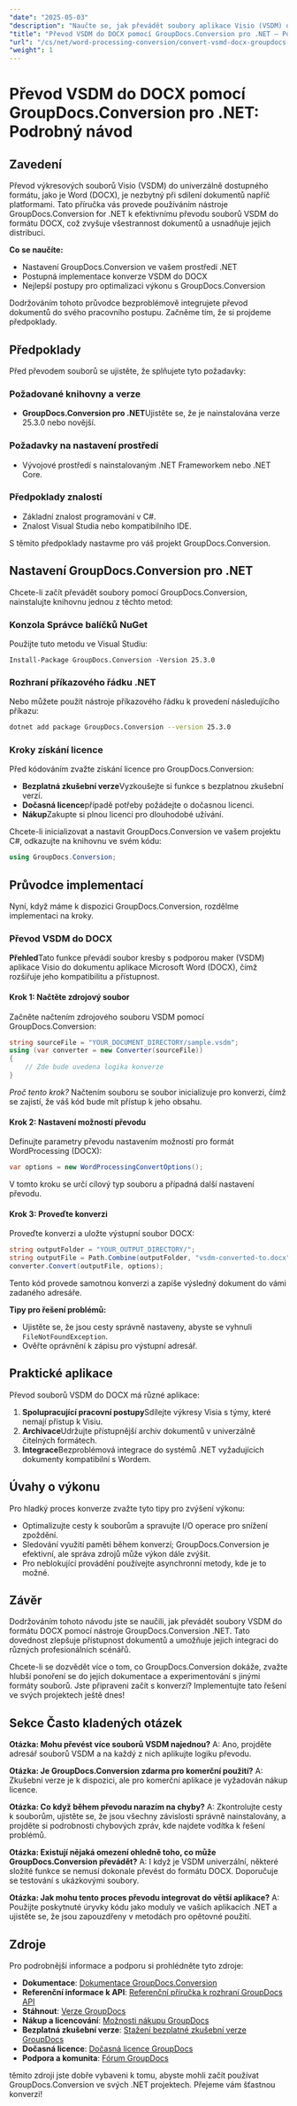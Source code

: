 ```yaml
---
"date": "2025-05-03"
"description": "Naučte se, jak převádět soubory aplikace Visio (VSDM) do dokumentů aplikace Word (DOCX) pomocí nástroje GroupDocs.Conversion pro .NET. Tato příručka obsahuje tipy pro nastavení, implementaci a výkon."
"title": "Převod VSDM do DOCX pomocí GroupDocs.Conversion pro .NET – Podrobný návod"
"url": "/cs/net/word-processing-conversion/convert-vsmd-docx-groupdocs-conversion-net/"
"weight": 1
---
```


# Převod VSDM do DOCX pomocí GroupDocs.Conversion pro .NET: Podrobný návod

## Zavedení

Převod výkresových souborů Visio (VSDM) do univerzálně dostupného formátu, jako je Word (DOCX), je nezbytný při sdílení dokumentů napříč platformami. Tato příručka vás provede používáním nástroje GroupDocs.Conversion for .NET k efektivnímu převodu souborů VSDM do formátu DOCX, což zvyšuje všestrannost dokumentů a usnadňuje jejich distribuci.

**Co se naučíte:**
- Nastavení GroupDocs.Conversion ve vašem prostředí .NET
- Postupná implementace konverze VSDM do DOCX
- Nejlepší postupy pro optimalizaci výkonu s GroupDocs.Conversion

Dodržováním tohoto průvodce bezproblémově integrujete převod dokumentů do svého pracovního postupu. Začněme tím, že si projdeme předpoklady.

## Předpoklady

Před převodem souborů se ujistěte, že splňujete tyto požadavky:

### Požadované knihovny a verze
- **GroupDocs.Conversion pro .NET**Ujistěte se, že je nainstalována verze 25.3.0 nebo novější.
  

### Požadavky na nastavení prostředí
- Vývojové prostředí s nainstalovaným .NET Frameworkem nebo .NET Core.

### Předpoklady znalostí
- Základní znalost programování v C#.
- Znalost Visual Studia nebo kompatibilního IDE.

S těmito předpoklady nastavme pro váš projekt GroupDocs.Conversion.

## Nastavení GroupDocs.Conversion pro .NET

Chcete-li začít převádět soubory pomocí GroupDocs.Conversion, nainstalujte knihovnu jednou z těchto metod:

### Konzola Správce balíčků NuGet
Použijte tuto metodu ve Visual Studiu:
```plaintext
Install-Package GroupDocs.Conversion -Version 25.3.0
```

### Rozhraní příkazového řádku .NET
Nebo můžete použít nástroje příkazového řádku k provedení následujícího příkazu:
```bash
dotnet add package GroupDocs.Conversion --version 25.3.0
```

### Kroky získání licence
Před kódováním zvažte získání licence pro GroupDocs.Conversion:
- **Bezplatná zkušební verze**Vyzkoušejte si funkce s bezplatnou zkušební verzí.
- **Dočasná licence**případě potřeby požádejte o dočasnou licenci.
- **Nákup**Zakupte si plnou licenci pro dlouhodobé užívání.

Chcete-li inicializovat a nastavit GroupDocs.Conversion ve vašem projektu C#, odkazujte na knihovnu ve svém kódu:
```csharp
using GroupDocs.Conversion;
```

## Průvodce implementací

Nyní, když máme k dispozici GroupDocs.Conversion, rozdělme implementaci na kroky.

### Převod VSDM do DOCX
**Přehled**Tato funkce převádí soubor kresby s podporou maker (VSDM) aplikace Visio do dokumentu aplikace Microsoft Word (DOCX), čímž rozšiřuje jeho kompatibilitu a přístupnost.

#### Krok 1: Načtěte zdrojový soubor
Začněte načtením zdrojového souboru VSDM pomocí GroupDocs.Conversion:
```csharp
string sourceFile = "YOUR_DOCUMENT_DIRECTORY/sample.vsdm";
using (var converter = new Converter(sourceFile))
{
    // Zde bude uvedena logika konverze
}
```
*Proč tento krok?* Načtením souboru se soubor inicializuje pro konverzi, čímž se zajistí, že váš kód bude mít přístup k jeho obsahu.

#### Krok 2: Nastavení možností převodu
Definujte parametry převodu nastavením možností pro formát WordProcessing (DOCX):
```csharp
var options = new WordProcessingConvertOptions();
```
V tomto kroku se určí cílový typ souboru a případná další nastavení převodu.

#### Krok 3: Proveďte konverzi
Proveďte konverzi a uložte výstupní soubor DOCX:
```csharp
string outputFolder = "YOUR_OUTPUT_DIRECTORY/";
string outputFile = Path.Combine(outputFolder, "vsdm-converted-to.docx");
converter.Convert(outputFile, options);
```
Tento kód provede samotnou konverzi a zapíše výsledný dokument do vámi zadaného adresáře.

**Tipy pro řešení problémů:**
- Ujistěte se, že jsou cesty správně nastaveny, abyste se vyhnuli `FileNotFoundException`.
- Ověřte oprávnění k zápisu pro výstupní adresář.

## Praktické aplikace

Převod souborů VSDM do DOCX má různé aplikace:
1. **Spolupracující pracovní postupy**Sdílejte výkresy Visia s týmy, které nemají přístup k Visiu.
2. **Archivace**Udržujte přístupnější archiv dokumentů v univerzálně čitelných formátech.
3. **Integrace**Bezproblémová integrace do systémů .NET vyžadujících dokumenty kompatibilní s Wordem.

## Úvahy o výkonu

Pro hladký proces konverze zvažte tyto tipy pro zvýšení výkonu:
- Optimalizujte cesty k souborům a spravujte I/O operace pro snížení zpoždění.
- Sledování využití paměti během konverzí; GroupDocs.Conversion je efektivní, ale správa zdrojů může výkon dále zvýšit.
- Pro neblokující provádění používejte asynchronní metody, kde je to možné.

## Závěr

Dodržováním tohoto návodu jste se naučili, jak převádět soubory VSDM do formátu DOCX pomocí nástroje GroupDocs.Conversion .NET. Tato dovednost zlepšuje přístupnost dokumentů a umožňuje jejich integraci do různých profesionálních scénářů.

Chcete-li se dozvědět více o tom, co GroupDocs.Conversion dokáže, zvažte hlubší ponoření se do jejich dokumentace a experimentování s jinými formáty souborů. Jste připraveni začít s konverzí? Implementujte tato řešení ve svých projektech ještě dnes!

## Sekce Často kladených otázek

**Otázka: Mohu převést více souborů VSDM najednou?**
A: Ano, projděte adresář souborů VSDM a na každý z nich aplikujte logiku převodu.

**Otázka: Je GroupDocs.Conversion zdarma pro komerční použití?**
A: Zkušební verze je k dispozici, ale pro komerční aplikace je vyžadován nákup licence.

**Otázka: Co když během převodu narazím na chyby?**
A: Zkontrolujte cesty k souborům, ujistěte se, že jsou všechny závislosti správně nainstalovány, a projděte si podrobnosti chybových zpráv, kde najdete vodítka k řešení problémů.

**Otázka: Existují nějaká omezení ohledně toho, co může GroupDocs.Conversion převádět?**
A: I když je VSDM univerzální, některé složité funkce se nemusí dokonale převést do formátu DOCX. Doporučuje se testování s ukázkovými soubory.

**Otázka: Jak mohu tento proces převodu integrovat do větší aplikace?**
A: Použijte poskytnuté úryvky kódu jako moduly ve vašich aplikacích .NET a ujistěte se, že jsou zapouzdřeny v metodách pro opětovné použití.

## Zdroje

Pro podrobnější informace a podporu si prohlédněte tyto zdroje:
- **Dokumentace**: [Dokumentace GroupDocs.Conversion](https://docs.groupdocs.com/conversion/net/)
- **Referenční informace k API**: [Referenční příručka k rozhraní GroupDocs API](https://reference.groupdocs.com/conversion/net/)
- **Stáhnout**: [Verze GroupDocs](https://releases.groupdocs.com/conversion/net/)
- **Nákup a licencování**: [Možnosti nákupu GroupDocs](https://purchase.groupdocs.com/buy)
- **Bezplatná zkušební verze**: [Stažení bezplatné zkušební verze GroupDocs](https://releases.groupdocs.com/conversion/net/)
- **Dočasná licence**: [Dočasná licence GroupDocs](https://purchase.groupdocs.com/temporary-license/)
- **Podpora a komunita**: [Fórum GroupDocs](https://forum.groupdocs.com/c/conversion/10)

těmito zdroji jste dobře vybaveni k tomu, abyste mohli začít používat GroupDocs.Conversion ve svých .NET projektech. Přejeme vám šťastnou konverzi!
